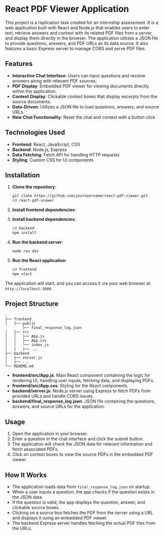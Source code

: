 # React PDF Viewer Application

This project is a replication task created for an internship assessment. It is a web application built with React and Node.js that enables users to enter text, retrieve answers and context with its related PDF files from a server, and display them directly in the browser. The application utilizes a JSON file to provide questions, answers, and PDF URLs as its data source. It also features a basic Express server to manage CORS and serve PDF files.
## Features

- **Interactive Chat Interface**: Users can input questions and receive answers along with relevant PDF sources.
- **PDF Display**: Embedded PDF viewer for viewing documents directly within the application.
- **Context Display**: Clickable context boxes that display excerpts from the source documents.
- **Data-Driven**: Utilizes a JSON file to load questions, answers, and source URLs.
- **New Chat Functionality**: Reset the chat and context with a button click.

## Technologies Used

- **Frontend**: React, JavaScript, CSS
- **Backend**: Node.js, Express
- **Data Fetching**: Fetch API for handling HTTP requests
- **Styling**: Custom CSS for UI components

## Installation

1. **Clone the repository**:
    ```bash
    git clone https://github.com/yourusername/react-pdf-viewer.git
    cd react-pdf-viewer
    ```

2. **Install frontend dependencies**:
    

3. **Install backend dependencies**:
    ```bash
    cd backend
    npm install
    ```

4. **Run the backend server**:
    ```bash
    node run dev
    ```

5. **Run the React application**:
    ```bash
    cd frontend
    npm start
    ```

The application will start, and you can access it via your web browser at `http://localhost:3000`.

## Project Structure

```
.
├── frontend
│   ├── public
        ├── final_response_log.json
│   ├── src
│   │   ├── App.js
│   │   ├── App.css
│   │   └── index.js
|   |   ├── ...
├── backend
│   ├── server.js
│   ├── ...
└── README.md
```

- **frontend/src/App.js**: Main React component containing the logic for rendering UI, handling user inputs, fetching data, and displaying PDFs.
- **frontend/src/App.css**: Styling for the React components.
- **backend/server.js**: Node.js server using Express to fetch PDFs from provided URLs and handle CORS issues.
- **backend/final_response_log.json**: JSON file containing the questions, answers, and source URLs for the application.

## Usage

1. Open the application in your browser.
2. Enter a question in the chat interface and click the submit button.
3. The application will check the JSON data for relevant information and fetch associated PDFs.
4. Click on context boxes to view the source PDFs in the embedded PDF viewer.

## How It Works

- The application loads data from `final_response_log.json` on startup.
- When a user inputs a question, the app checks if the question exists in the JSON data.
- If the question is valid, the app displays the question, answer, and clickable source boxes.
- Clicking on a source box fetches the PDF from the server using a URL and displays it using an embedded PDF viewer.
- The backend Express server handles fetching the actual PDF files from the URLs.
